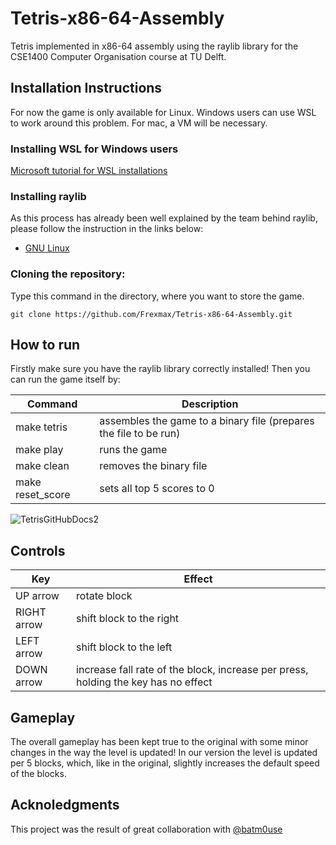 # Tetris-x86-64-Assembly
Tetris implemented in x86-64 assembly using the raylib library for the CSE1400 Computer Organisation course at TU Delft.

## Installation Instructions
For now the game is only available for Linux. Windows users can use WSL to work around this problem. For mac, a VM will be necessary.

### Installing WSL for Windows users
[Microsoft tutorial for WSL installations](https://learn.microsoft.com/en-us/windows/wsl/install)

### Installing raylib
As this process has already been well explained by the team behind raylib, please follow the instruction in the links below:
- [GNU Linux](https://github.com/raysan5/raylib/wiki/Working-on-GNU-Linux)

### Cloning the repository:
Type this command in the directory, where you want to store the game.
```
git clone https://github.com/Frexmax/Tetris-x86-64-Assembly.git
```

## How to run 
Firstly make sure you have the raylib library correctly installed!
Then you can run the game itself by:

| Command          | Description                                                       |
| ---------------- | ----------------------------------------------------------------- | 
| make tetris      | assembles the game to a binary file (prepares the file to be run) | 
| make play        | runs the game                                                     | 
| make clean       | removes the binary file                                           | 
| make reset_score | sets all top 5 scores to 0                                        |

![TetrisGitHubDocs2](https://github.com/user-attachments/assets/3306e353-c06e-499f-98a6-e1adbfb6eb65)

## Controls 

| Key                | Effect                                                                             |
| ------------------ | ---------------------------------------------------------------------------------- | 
| UP arrow           | rotate block                                                                       | 
| RIGHT arrow        | shift block to the right                                                           | 
| LEFT arrow         | shift block to the left                                                            | 
| DOWN arrow         | increase fall rate of the block, increase per press, holding the key has no effect |

## Gameplay 
The overall gameplay has been kept true to the original with some minor changes in the way the level is updated!
In our version the level is updated per 5 blocks, which, like in the original, slightly increases the default 
speed of the blocks.

## Acknoledgments 
This project was the result of great collaboration with [@batm0use](https://github.com/batm0use) 
